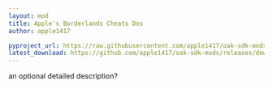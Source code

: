 ```yaml
---
layout: mod
title: Apple's Borderlands Cheats Dos
author: apple1417

pyproject_url: https://raw.githubusercontent.com/apple1417/oak-sdk-mods/master/abcd/pyproject.toml
latest_download: https://github.com/apple1417/oak-sdk-mods/releases/download/nightly/abcd.sdkmod
---
```


an optional detailed description?
